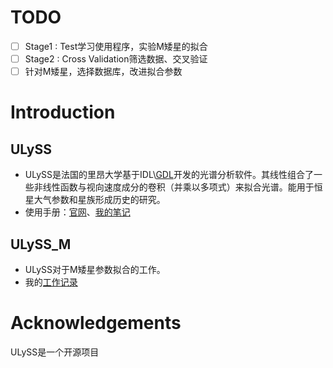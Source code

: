 # TODO
- [ ] Stage1 : Test学习使用程序，实验M矮星的拟合
- [ ] Stage2 : Cross Validation筛选数据、交叉验证
- [ ] 针对M矮星，选择数据库，改进拟合参数

# Introduction
## ULySS
+ ULySS是法国的里昂大学基于IDL\\[GDL](https://github.com/gnudatalanguage/gdl)开发的光谱分析软件。其线性组合了一些非线性函数与视向速度成分的卷积（并乘以多项式）来拟合光谱。能用于恒星大气参数和星族形成历史的研究。
+ 使用手册：[官网](http://ulyss.univ-lyon1.fr/)、[我的笔记](https://github.com/zhenzhenwave/ULySS_M/blob/master/ULySS_note.md)

## ULySS_M
+ ULySS对于M矮星参数拟合的工作。
+ 我的[工作记录](https://github.com/zhenzhenwave/ULySS_M/blob/master/Project_Log.md)

# Acknowledgements
ULySS是一个开源项目
